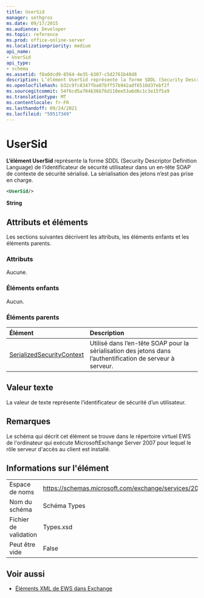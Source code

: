 ```yaml
---
title: UserSid
manager: sethgros
ms.date: 09/17/2015
ms.audience: Developer
ms.topic: reference
ms.prod: office-online-server
ms.localizationpriority: medium
api_name:
- UserSid
api_type:
- schema
ms.assetid: f8a0dcd9-8564-4e35-b307-c5d2761b48d8
description: L’élément UserSid représente la forme SDDL (Security Descriptor Definition Language) de l’identificateur de sécurité utilisateur dans un en-tête SOAP de contexte de sécurité sérialisé. La sérialisation des jetons n’est pas prise en charge.
ms.openlocfilehash: b32c9fc8347fba07bff57b942adf6510d37ebf2f
ms.sourcegitcommit: 54f6cd5a704b36b76d110ee53a6d6c1c3e15f5a9
ms.translationtype: MT
ms.contentlocale: fr-FR
ms.lasthandoff: 09/24/2021
ms.locfileid: "59517349"
---
```

# <a name="usersid"></a>UserSid

**L’élément UserSid** représente la forme SDDL (Security Descriptor Definition Language) de l’identificateur de sécurité utilisateur dans un en-tête SOAP de contexte de sécurité sérialisé. La sérialisation des jetons n’est pas prise en charge. 
  
```xml
<UserSid/>
```

 **String**
## <a name="attributes-and-elements"></a>Attributs et éléments

Les sections suivantes décrivent les attributs, les éléments enfants et les éléments parents.
  
### <a name="attributes"></a>Attributs

Aucune.
  
### <a name="child-elements"></a>Éléments enfants

Aucun.
  
### <a name="parent-elements"></a>Éléments parents

|**Élément**|**Description**|
|:-----|:-----|
|[SerializedSecurityContext](serializedsecuritycontext.md) <br/> |Utilisé dans l’en-tête SOAP pour la sérialisation des jetons dans l’authentification de serveur à serveur.  <br/> |
   
## <a name="text-value"></a>Valeur texte

La valeur de texte représente l’identificateur de sécurité d’un utilisateur.
  
## <a name="remarks"></a>Remarques

Le schéma qui décrit cet élément se trouve dans le répertoire virtuel EWS de l'ordinateur qui exécute MicrosoftExchange Server 2007 pour lequel le rôle serveur d'accès au client est installé.
  
## <a name="element-information"></a>Informations sur l'élément

|||
|:-----|:-----|
|Espace de noms  <br/> |https://schemas.microsoft.com/exchange/services/2006/types  <br/> |
|Nom du schéma  <br/> |Schéma Types  <br/> |
|Fichier de validation  <br/> |Types.xsd  <br/> |
|Peut être vide  <br/> |False  <br/> |
   
## <a name="see-also"></a>Voir aussi



- [Éléments XML de EWS dans Exchange](ews-xml-elements-in-exchange.md)

